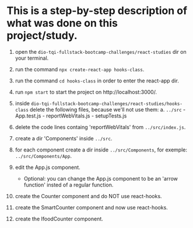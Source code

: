 # This is a step-by-step description of what was done on this project/study.

1. open the ```dio-tqi-fullstack-bootcamp-challenges/react-studies``` dir on your terminal.
2. run the command ```npx create-react-app hooks-class```.
3. run the command ```cd hooks-class``` in order to enter the react-app dir.
4. run ```npm start``` to start the project on http://localhost:3000/.
5. inside ```dio-tqi-fullstack-bootcamp-challenges/react-studies/hooks-class``` delete the following files, because we'll not use them:
    a. ```../src```
        - App.test.js
        - reportWebVitals.js
        - setupTests.js

6. delete the code lines containg 'reportWebVitals' from ```../src/index.js```.
7. create a dir 'Components' inside ```../src```.
8. for each component create a dir inside ```../src/Components```, for exemple: ```../src/Components/App```.
9. edit the App.js component.
    - Optional: you can change the App.js component to be an 'arrow function' insted of a regular function.
10. create the Counter component and do NOT use react-hooks.
11. create the SmartCounter component and now use react-hooks.
12. create the IfoodCounter component.